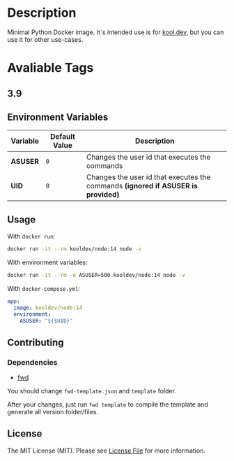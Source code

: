 
# Description

Minimal Python Docker image. It`s intended use is for [kool.dev]('https://kool.dev'), but you can use it for other use-cases.

# Avaliable Tags

## 3.9

## Environment Variables

| Variable   | Default Value | Description                                                                        |
| ---------- | ------------- | ---------------------------------------------------------------------------------- |
| **ASUSER** | `0`           | Changes the user id that executes the commands                                     |
| **UID**    | `0`           | Changes the user id that executes the commands **(ignored if ASUSER is provided)** |

## Usage

With `docker run`:

```sh
docker run -it --rm kooldev/node:14 node -v
```

With environment variables:

```sh
docker run -it --rm -e ASUSER=500 kooldev/node:14 node -v
```

With `docker-compose.yml`:

```yaml
app:
  image: kooldev/node:14
  environment:
    ASUSER: "${$UID}"
```

## Contributing

### Dependencies

- [fwd](https://github.com/fireworkweb/fwd#fireworkwebfwd)

You should change `fwd-template.json` and `template` folder.

After your changes, just run `fwd template` to compile the template and generate all version folder/files.

## License

The MIT License (MIT). Please see [License File](LICENSE.md) for more information.